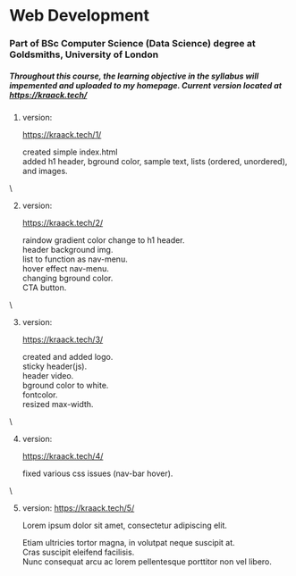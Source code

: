 # Web Development

### Part of BSc Computer Science (Data Science) degree at Goldsmiths, University of London
##### Throughout this course, the learning objective in the syllabus will impemented and uploaded to my homepage. Current version located at https://kraack.tech/ 

1. version:

   https://kraack.tech/1/

   created simple index.html  
   added h1 header, bground color, sample text, lists (ordered, unordered), and images.

\

2. version:

   https://kraack.tech/2/

   raindow gradient color change to h1 header.  
   header background img.  
   list to function as nav-menu.  
   hover effect nav-menu.  
   changing bground color.  
   CTA button.

\

3. version: 

   https://kraack.tech/3/

   created and added logo.  
   sticky header(js).  
   header video.  
   bground color to white.  
   fontcolor.  
   resized max-width.

\

4. version: 

   https://kraack.tech/4/

   fixed various css issues (nav-bar hover).

\

5. version: https://kraack.tech/5/

   Lorem ipsum dolor sit amet, consectetur adipiscing elit.

   Etiam ultricies tortor magna, in volutpat neque suscipit at.  
   Cras suscipit eleifend facilisis.  
   Nunc consequat arcu ac lorem pellentesque porttitor non vel libero.



